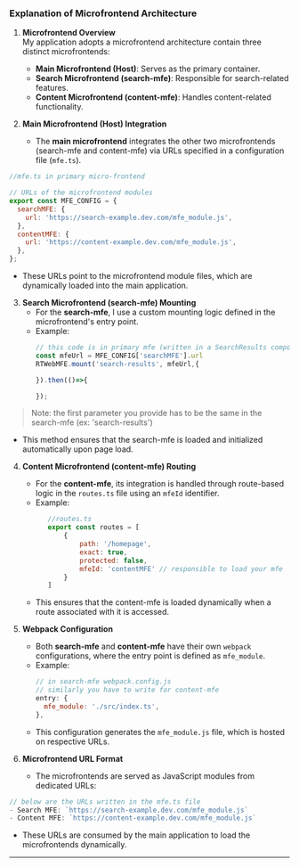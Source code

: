 
### Explanation of Microfrontend Architecture

1. **Microfrontend Overview**  
   My application adopts a microfrontend architecture contain three distinct microfrontends:
   - **Main Microfrontend (Host)**: Serves as the primary container.
   - **Search Microfrontend (search-mfe)**: Responsible for search-related features.
   - **Content Microfrontend (content-mfe)**: Handles content-related functionality.

2. **Main Microfrontend (Host) Integration**  
   - The **main microfrontend** integrates the other two microfrontends (search-mfe and content-mfe) via URLs specified in a configuration file (`mfe.ts`).

```js
//mfe.ts in primary micro-frontend

// URLs of the microfrontend modules
export const MFE_CONFIG = {
  searchMFE: {
    url: 'https://search-example.dev.com/mfe_module.js',
  },
  contentMFE: {
    url: 'https://content-example.dev.com/mfe_module.js',
  },
};
```

   - These URLs point to the microfrontend module files, which are dynamically loaded into the main application.

3. **Search Microfrontend (search-mfe) Mounting**  
   - For the **search-mfe**, I use a custom mounting logic defined in the microfrontend's entry point.
   - Example:
     ```javascript
     // this code is in primary mfe (written in a SearchResults component)
     const mfeUrl = MFE_CONFIG['searchMFE'].url
     RTWebMFE.mount('search-results', mfeUrl,{

     }).then(()=>{

     });
     ```

 >Note: the first parameter you provide has to be the same in the search-mfe (ex: 'search-results')    
   - This method ensures that the search-mfe is loaded and initialized automatically upon page load.

4. **Content Microfrontend (content-mfe) Routing**  
   - For the **content-mfe**, its integration is handled through route-based logic in the `routes.ts` file using an `mfeId` identifier.
   - Example:
     ```javascript
        //routes.ts
        export const routes = [
            {
                path: '/homepage',
                exact: true,
                protected: false,
                mfeId: 'contentMFE' // responsible to load your mfe
            }
        ]
     ```
   - This ensures that the content-mfe is loaded dynamically when a route associated with it is accessed.

5. **Webpack Configuration**  
   - Both **search-mfe** and **content-mfe** have their own `webpack` configurations, where the entry point is defined as `mfe_module`.
   - Example:
     ```javascript
     // in search-mfe webpack.config.js
     // similarly you have to write for content-mfe
     entry: {
       mfe_module: './src/index.ts',
     },
     ```
   - This configuration generates the `mfe_module.js` file, which is hosted on respective URLs.

6. **Microfrontend URL Format**  
   - The microfrontends are served as JavaScript modules from dedicated URLs:

```js
// below are the URLs written in the mfe.ts file
- Search MFE: `https://search-example.dev.com/mfe_module.js`
- Content MFE: `https://content-example.dev.com/mfe_module.js`
```
   - These URLs are consumed by the main application to load the microfrontends dynamically.

---
